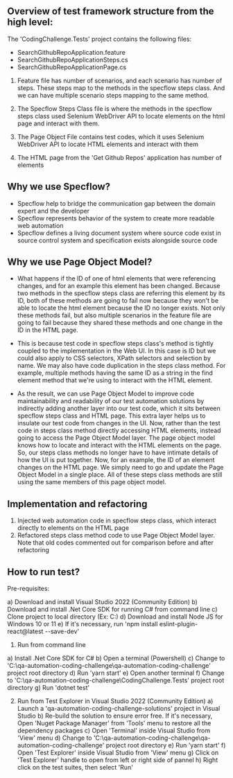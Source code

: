 ## Overview of test framework structure from the high level:

The 'CodingChallenge.Tests' project contains the following files:
   - SearchGithubRepoApplication.feature
   - SearchGithubRepoApplicationSteps.cs
   - SearchGithubRepoApplicationPage.cs

1) Feature file has number of scenarios, and each scenario has number of steps.  These steps map to the methods in the specflow steps class.  And we can have multiple scenario steps mapping to the same method. 

2) The Specflow Steps Class file is where the methods in the specflow steps class used Selenium WebDriver API to locate elements on the html page and interact with them.

3) The Page Object File contains test codes, which it uses Selenium WebDriver API to locate HTML elements and interact with them

3) The HTML page from the 'Get Github Repos' application has number of elements

## Why we use Specflow?

- Specflow help to bridge the communication gap between the domain expert and the developer
- Specflow represents behavior of the system to create more readable web automation
- Specflow defines a living document system where source code exist in source control system and specification exists alongside source code


## Why we use Page Object Model?

- What happens if the ID of one of html elements that were referencing changes, and for an example this element has been changed. Because two methods in the specflow steps class are referring this element by its ID, both of these methods are going to fail now because they won't be able to locate the html element because the ID no longer exists. Not only these methods fail, but also multiple scenarios in the feature file are going to fail because they shared these methods and one change in the ID in the HTML page.

- This is because test code in specflow steps class's method is tightly coupled to the implementation in the Web UI. In this case is ID but we could also apply to CSS selectors, XPath selectors and selection by name. We may also have code duplication in the steps class method. For example, multiple methods having the same ID as a string in the find element method that we're using to interact with the HTML element.

- As the result, we can use Page Object Model to improve code maintainability and readability of our test automation solutions by indirectly adding another layer into our test code, which it sits between specflow steps class and HTML page. This extra layer helps us to insulate our test code from changes in the UI. Now, rather than the test code in steps class method directly accessing HTML elements, instead going to access the Page Object Model layer. The page object model knows how to locate and interact with the HTML elements on the page. So, our steps class methods no longer have to have intimate details of how the UI is put together. Now, for an example, the ID of an element changes on the HTML page. We simply need to go and update the Page Object Model in a single place. All of these steps class methods are still using the same members of this page object model.

## Implementation and refactoring

1. Injected web automation code in specflow steps class, which interact directly to elements on the HTML page
2. Refactored steps class method code to use Page Object Model layer. Note that old codes commented out for comparison before and after refactoring

## How to run test?

Pre-requisites:

   a) Download and install Visual Studio 2022 (Community Edition)
   b) Download and install .Net Core SDK for running C# from command line
   c) Clone project to local directory (Ex: C:\)
   d) Download and install Node JS for Windows 10 or 11 
   e) If it's necessary, run 'npm install eslint-plugin-react@latest --save-dev'

1) Run from command line

  a) Install .Net Core SDK for C#
  b) Open a terminal (Powershell)
  c) Change to 'C:\qa-automation-coding-challenge\qa-automation-coding-challenge' project root directory 
  d) Run 'yarn start'
  e) Open another terminal
  f) Change to 'C:\qa-automation-coding-challenge\CodingChallenge.Tests' project root directory
  g) Run 'dotnet test'

2) Run from Test Explorer in Visual Studio 2022 (Community Edition)
  a) Launch a 'qa-automation-coding-challenge-solutions' project in Visual Studio
  b) Re-build the solution to ensure error free. If it's necessary, Open 'Nuget Package Manager' from 'Tools' menu to restore all the dependency packages
  c) Open 'Terminal' inside Visual Studio from 'View' menu
  d) Change to 'C:\qa-automation-coding-challenge\qa-automation-coding-challenge' project root directory
  e) Run 'yarn start'
  f) Open 'Test Explorer' inside Visual Studio from 'View' menu 
  g) Click on 'Test Explorer' handle to open from left or right side of pannel
  h) Right click on the test suites, then select 'Run'
